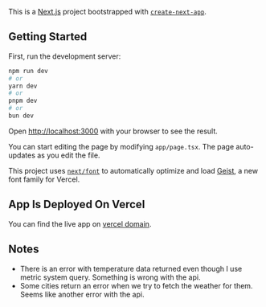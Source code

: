 This is a [Next.js](https://nextjs.org) project bootstrapped with [`create-next-app`](https://nextjs.org/docs/app/api-reference/cli/create-next-app).

## Getting Started

First, run the development server:

```bash
npm run dev
# or
yarn dev
# or
pnpm dev
# or
bun dev
```

Open [http://localhost:3000](http://localhost:3000) with your browser to see the result.

You can start editing the page by modifying `app/page.tsx`. The page auto-updates as you edit the file.

This project uses [`next/font`](https://nextjs.org/docs/app/building-your-application/optimizing/fonts) to automatically optimize and load [Geist](https://vercel.com/font), a new font family for Vercel.

## App Is Deployed On Vercel

You can find the live app on [vercel domain](https://weather-app-liart-rho-57.vercel.app/).

## Notes

- There is an error with temperature data returned even though I use metric system query. Something is wrong with the api.
- Some cities return an error when we try to fetch the weather for them. Seems like another error with the api.

